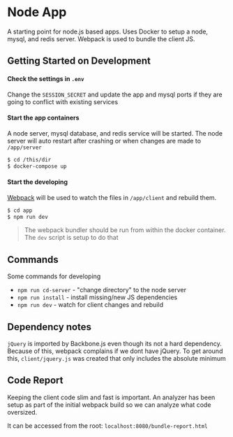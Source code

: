 Node App
================

A starting point for node.js based apps. Uses Docker to setup a node, mysql, and redis server. Webpack is used to bundle the client JS.

## Getting Started on Development

#### Check the settings in `.env`
Change the `SESSION_SECRET` and update the app and mysql ports if they are going to conflict with existing services

#### Start the app containers 
A node server, mysql database, and redis service will be started. The node server will auto restart after crashing or when changes are made to `/app/server`

```bash
$ cd /this/dir
$ docker-compose up
```

#### Start the developing
[Webpack](https://webpack.js.org/) will be used to watch the files in `/app/client` and rebuild them.

```bash
$ cd app
$ npm run dev
```

> The webpack bundler should be run from within the docker container.
> The `dev` script is setup to do that

## Commands
Some commands for developing

- `npm run cd-server` - "change directory" to the node server
- `npm run install` - install missing/new JS dependencies
- `npm run dev` - watch for client changes and rebuild

## Dependency notes
`jQuery` is imported by Backbone.js even though its not a hard dependency. Because of this, 
webpack complains if we dont have jQuery. To get around this, `client/jquery.js` was created
that only includes the absolute minimum

## Code Report
Keeping the client code slim and fast is important. An analyzer has been setup as part
of the initial webpack build so we can analyze what code oversized.

It can be accessed from the root: `localhost:8080/bundle-report.html`

